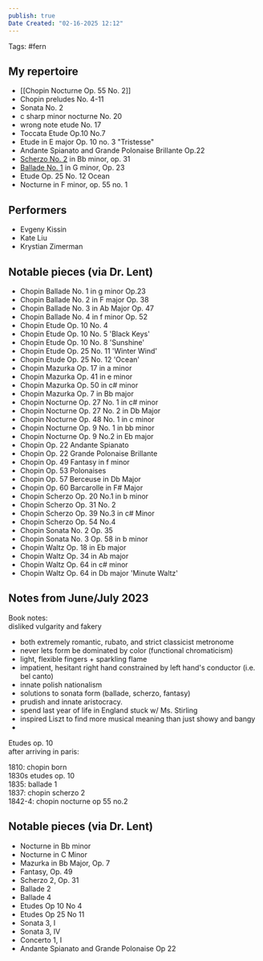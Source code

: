 ```yaml
---
publish: true
Date Created: "02-16-2025 12:12"
---
```

Tags: #fern
## My repertoire
- [[Chopin Nocturne Op. 55 No. 2]]
- Chopin preludes No. 4-11
- Sonata No. 2
- c sharp minor nocturne No. 20 
- wrong note etude No. 17
- Toccata Etude Op.10 No.7 
- Etude in E major Op. 10 no. 3 "Tristesse"
- Andante Spianato and Grande Polonaise Brillante Op.22
- [Scherzo No. 2](https://youtu.be/bi5mkEObodM) in Bb minor, op. 31
- [Ballade No. 1](https://youtu.be/kvSvEJAVOqM) in G minor, Op. 23
- Etude Op. 25 No. 12 Ocean
- Nocturne in F minor, op. 55 no. 1

## Performers
- Evgeny Kissin
- Kate Liu
- Krystian Zimerman

## Notable pieces (via Dr. Lent)
- Chopin Ballade No. 1 in g minor Op.23
- Chopin Ballade No. 2 in F major Op. 38
- Chopin Ballade No. 3 in Ab Major Op. 47
- Chopin Ballade No. 4 in f minor Op. 52
- Chopin Etude Op. 10 No. 4
- Chopin Etude Op. 10 No. 5 'Black Keys'
- Chopin Etude Op. 10 No. 8 'Sunshine'
- Chopin Etude Op. 25 No. 11 'Winter Wind'
- Chopin Etude Op. 25 No. 12 'Ocean'
- Chopin Mazurka Op. 17 in a minor
- Chopin Mazurka Op. 41 in e minor
- Chopin Mazurka Op. 50 in c# minor
- Chopin Mazurka Op. 7 in Bb major
- Chopin Nocturne Op. 27 No. 1 in c# minor
- Chopin Nocturne Op. 27 No. 2 in Db Major
- Chopin Nocturne Op. 48 No. 1 in c minor
- Chopin Nocturne Op. 9 No. 1 in bb minor
- Chopin Nocturne Op. 9 No.2 in Eb major
- Chopin Op. 22 Andante Spianato
- Chopin Op. 22 Grande Polonaise Brillante
- Chopin Op. 49 Fantasy in f minor
- Chopin Op. 53 Polonaises
- Chopin Op. 57 Berceuse in Db Major
- Chopin Op. 60 Barcarolle in F# Major
- Chopin Scherzo Op. 20 No.1 in b minor
- Chopin Scherzo Op. 31 No. 2
- Chopin Scherzo Op. 39 No.3 in c# Minor
- Chopin Scherzo Op. 54 No.4
- Chopin Sonata No. 2 Op. 35
- Chopin Sonata No. 3 Op. 58 in b minor
- Chopin Waltz Op. 18 in Eb major
- Chopin Waltz Op. 34 in Ab major
- Chopin Waltz Op. 64 in c# minor
- Chopin Waltz Op. 64 in Db major 'Minute Waltz'

## Notes from June/July 2023

Book notes:  
disliked vulgarity and fakery

- both extremely romantic, rubato, and strict classicist metronome  
- never lets form be dominated by color (functional chromaticism)  
- light, flexible fingers \+ sparkling flame   
- impatient, hesitant right hand constrained by left hand's conductor (i.e. bel canto)  
- innate polish nationalism  
- solutions to sonata form (ballade, scherzo, fantasy)   
- prudish and innate aristocracy.   
- spend last year of life in England stuck w/ Ms. Stirling  
- inspired Liszt to find more musical meaning than just showy and bangy  
- 

Etudes op. 10  
after arriving in paris: 

1810: chopin born  
1830s etudes op. 10  
1835: ballade 1  
1837: chopin scherzo 2  
1842-4: chopin nocturne op 55 no.2

## Notable pieces (via Dr. Lent)
- Nocturne in Bb minor
- Nocturne in C Minor
- Mazurka in Bb Major, Op. 7
- Fantasy, Op. 49
- Scherzo 2, Op. 31
- Ballade 2
- Ballade 4
- Etudes Op 10 No 4
- Etudes Op 25 No 11
- Sonata 3, I
- Sonata 3, IV
- Concerto 1, I
- Andante Spianato and Grande Polonaise Op 22